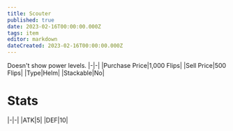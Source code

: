 ```yaml
---
title: Scouter
published: true
date: 2023-02-16T00:00:00.000Z
tags: item
editor: markdown
dateCreated: 2023-02-16T00:00:00.000Z
---
```


Doesn't show power levels.
|-|-|
|Purchase Price|1,000 Flips|
|Sell Price|500 Flips|
|Type|Helm|
|Stackable|No|

# Stats
|-|-|
|ATK|5|
|DEF|10|
